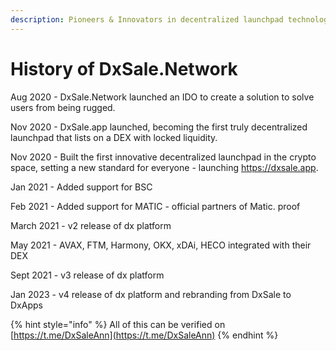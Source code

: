 ```yaml
---
description: Pioneers & Innovators in decentralized launchpad technology.
---
```


# History of DxSale.Network

Aug 2020 - DxSale.Network launched an IDO to create a solution to solve users from being rugged.

Nov 2020 - DxSale.app launched, becoming the first truly decentralized launchpad that lists on a DEX with locked liquidity.

Nov 2020 - Built the first innovative decentralized launchpad in the crypto space, setting a new standard for everyone - launching https://dxsale.app.

Jan 2021 - Added support for BSC

Feb 2021 - Added support for MATIC - official partners of Matic. proof

March 2021 - v2 release of dx platform

May 2021 - AVAX, FTM, Harmony, OKX, xDAi, HECO integrated with their DEX

Sept 2021 - v3 release of dx platform

Jan 2023 - v4 release of dx platform and rebranding from DxSale to DxApps

{% hint style="info" %}
All of this can be verified on [https://t.me/DxSaleAnn](https://t.me/DxSaleAnn)
{% endhint %}



